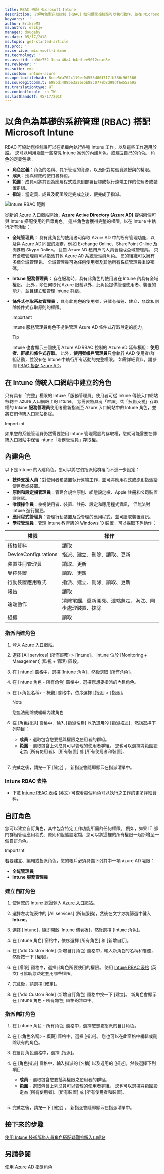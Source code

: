 ```yaml
---
title: RBAC 搭配 Microsoft Intune
description: 了解角色型存取控制 (RBAC) 如何讓您控制誰可以執行動作，並在 Microsoft Intune 中進行變更。
keywords: ''
author: ErikjeMS
ms.author: erikje
manager: dougeby
ms.date: 05/17/2018
ms.topic: get-started-article
ms.prod: ''
ms.service: microsoft-intune
ms.technology: ''
ms.assetid: ca3de752-3caa-46a4-b4ed-ee9012ccae8e
ms.reviewer: ''
ms.suite: ems
ms.custom: intune-azure
ms.openlocfilehash: 8cce5da762c119ec04553d80d717fb586c962566
ms.sourcegitcommit: 698bd1488be3a269bb88c077eb8d99df6e552a9a
ms.translationtype: HT
ms.contentlocale: zh-TW
ms.lasthandoff: 05/17/2018
---
```

# <a name="role-based-administration-control-rbac-with-microsoft-intune"></a>以角色為基礎的系統管理 (RBAC) 搭配 Microsoft Intune

RBAC 可協助您控制誰可以在組織內執行各種 Intune 工作，以及這些工作適用於誰。 您可以利用涵蓋一些常見 Intune 案例的內建角色，或建立自己的角色。 角色的定義包括︰

- **角色定義**：角色的名稱、其所管理的資源，以及針對每個資源授與的權限。
- **成員**：授與權限的使用者群組。
- **範圍**：成員可將其設為應用程式或原則部署目標或執行遠端工作的使用者或裝置群組。
- **指派**：當定義、成員及範圍設定完成之後，便完成了指派。

![Intune RBAC 範例](./media/intune-rbac-1.PNG)

從新的 Azure 入口網站開始，**Azure Active Directory (Azure AD)** 提供兩個可與 Intune 搭配使用的目錄角色。 這些角色會獲得完整的權限，以在 Intune 中執行所有活動：

- **全域管理員：** 具有此角色的使用者可存取 Azure AD 中的所有管理功能，以及與 Azure AD 同盟的服務，例如 Exchange Online、SharePoint Online 及商務用 Skype Online。 註冊 Azure AD 租用戶的人員會變成全域管理員。 只有全域管理員可以指派其他 Azure AD 系統管理員角色。 您的組織可以擁有多個全域管理員。 全域管理員可為任何使用者及其他所有系統管理員重設密碼。

- **Intune 服務管理員：** 存在服務時，具有此角色的使用者在 Intune 內具有全域權限。 此外，除任何取代 Azure 限制以外，此角色提供管理使用者、裝置的能力，並且建立和管理 Intune 群組。

- **條件式存取系統管理員：** 具有此角色的使用者，只擁有檢視、建立、修改和刪除條件式存取原則的權限。

    > [!IMPORTANT]
    > Intune 服務管理員角色不提供管理 Azure AD 條件式存取設定的能力。

    > [!TIP]
    > Intune 也會顯示三個使用 Azure AD RBAC 控制的 Azure AD 延伸模組：**使用者**、**群組**和**條件式存取**。 此外，**使用者帳戶管理員**只會執行 AAD 使用者/群組活動，並沒有在 Intune 中執行所有活動的完整權限。 如需詳細資料，請參閱 [RBAC 搭配 Azure AD](https://docs.microsoft.com/azure/active-directory/active-directory-assign-admin-roles)。

## <a name="roles-created-in-the-intune-classic-portal"></a>在 Intune 傳統入口網站中建立的角色

只有具有「完整」權限的 Intune「服務管理員」使用者可從 Intune 傳統入口網站移轉至 Azure 入口網站上的 Intune。 您需要將具有「唯讀」或「技術支援」存取權的 Intune **服務管理員**使用者重新指派至 Azure 入口網站中的 Intune 角色，並將它們傳統入口網站移除。

> [!IMPORTANT]
> 如果您的系統管理員仍然需要使用 Intune 管理電腦的存取權，您就可能需要在傳統入口網站中保留 Intune「服務管理員」存取權。

## <a name="built-in-roles"></a>內建角色

以下是 Intune 的內建角色。您可以將它們指派給群組而不進一步設定：

- **技術支援人員**：對使用者和裝置執行遠端工作，並可將應用程式或原則指派給使用者或裝置。
- **原則和設定檔管理員**：管理合規性原則、組態設定檔、Apple 註冊和公司裝置識別碼。
- **唯讀操作員**：檢視使用者、裝置、註冊、設定和應用程式資訊， 但無法對 Intune 進行變更。
- **應用程式管理員**：管理行動裝置及受管理的應用程式，並可讀取裝置資訊。
- **學校管理員**：管理 [Intune 教育版](introduction-intune-education.md)的 Windows 10 裝置，可以採取下列動作： 

|權限|操作|
|---|---|
|稽核資料|讀取|
|DeviceConfigurations|指派、建立、刪除、讀取、更新|
|裝置註冊管理員|讀取、更新|
|受控裝置|讀取、更新<!--, Delete [To be added in 1803]-->|
|行動裝置應用程式|指派、建立、刪除、讀取、更新|
|報告|讀取|
|遠端動作|清除電腦、重新開機、遠端鎖定、淘汰、同步處理裝置、抹除|
|組織|讀取|

### <a name="to-assign-a-built-in-role"></a>指派內建角色

1. 登入 [Azure 入口網站](https://portal.azure.com)。
2. 選擇 [All services] (所有服務) > [Intune]。 Intune 位於 [Monitoring + Management] (監視 + 管理) 區段。
3. 在 [Intune] 窗格中，選擇 [Intune 角色]，然後選取 [所有角色]。
4. 在 [Intune 角色 - 所有角色] 窗格中，選擇您想要指派的內建角色。

5. 在 [<角色名稱> - 概觀] 窗格中，依序選擇 [指派] > [指派]。

    > [!NOTE]
    > 您無法刪除或編輯內建角色

6. 在 [角色指派] 窗格中，輸入 [指派名稱] 以及選用的 [指派描述]，然後選擇下列項目︰
    - **成員** - 選取包含您要授與權限之使用者的群組。
    - **範圍** - 選取包含上列成員可以管理的使用者群組。 您也可以選擇將範圍設定為 [所有使用者]、[所有裝置] 或 [所有使用者和裝置]。
<br></br>
7. 完成之後，請按一下 [確定] 。 新指派會隨即顯示在指派清單中。

### <a name="intune-rbac-table"></a>Intune RBAC 表格

- 下載 [Intune RBAC 表格](https://gallery.technet.microsoft.com/Intune-RBAC-table-2e3c9a1a) \(英文\) 可查看每個角色可以執行之工作的更多詳細資料。

## <a name="custom-roles"></a>自訂角色

您可以建立自訂角色，其中包含特定工作功能所需的任何權限。 例如，如果 IT 部門群組管理應用程式、原則和組態設定檔，您可以將這裡的所有權限一起新增至一個自訂角色。

> [!IMPORTANT]
> 若要建立、編輯或指派角色，您的帳戶必須具備下列其中一項 Azure AD 權限︰
> - **全域管理員**
> - **Intune 服務管理員**

### <a name="to-create-a-custom-role"></a>建立自訂角色

1. 使用您的 Intune 認證登入 [Azure 入口網站](https://portal.azure.com)。

2. 選擇左功能表中的 [All services] (所有服務)，然後在文字方塊篩選中鍵入 **Intune**。

3. 選擇 [Intune]，隨即開啟 [Intune 儀表板]，然後選擇 [Intune 角色]。

4. 在 [Intune 角色] 窗格中，依序選擇 [所有角色] 和 [新增自訂]。

5. 在 [Add Custom Role] (新增自訂角色) 窗格中，輸入新角色的名稱和描述，然後按一下 [權限]。

3. 在 [權限] 窗格中，選擇此角色所要使用的權限。 使用 [Intune RBAC 表格](https://gallery.technet.microsoft.com/Intune-RBAC-table-2e3c9a1a) \(英文\) 可協助您決定套用哪些權限。

4. 完成後，請選擇 [確定]。

5. 在 [Add Custom Role] (新增自訂角色) 窗格中按一下 [建立]。 新角色會顯示在 [Intune 角色 - 所有角色] 窗格的清單中。

### <a name="to-assign-a-custom-role"></a>指派自訂角色

1. 在 [Intune 角色 - 所有角色] 窗格中，選擇您想要指派的自訂角色。

2. 在 [<角色名稱> - 概觀] 窗格中，選擇 [指派]。 您也可以在此窗格中編輯或刪除現有的角色。

3. 在自訂角色窗格中，選擇 [指派]。

4. 在 [角色指派] 窗格中，輸入指派的 [名稱] 以及選用的 [描述]，然後選擇下列項目︰
    - **成員** - 選取包含您要授與權限之使用者的群組。
    - **範圍** - 選取包含上列成員可以管理的使用者群組。 您也可以選擇將範圍設定為 [所有使用者]、[所有裝置] 或 [所有使用者和裝置]。
<br></br>
5. 完成之後，請按一下 [確定] 。 新指派會隨即顯示在指派清單中。

## <a name="next-steps"></a>接下來的步驟

[使用 Intune 技術服務人員角色搭配疑難排解入口網站](help-desk-operators.md)

## <a name="see-also"></a>另請參閱

[使用 Azure AD 指派角色](https://docs.microsoft.com/azure/active-directory/active-directory-users-assign-role-azure-portal)


